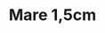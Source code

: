 ---
title: Mare 1,5cm
date: 
draft: false

# descripcion
description : Argollitas en plata 925 facetadas

materials: Plata 925

color: 

dimensions: 1,5 cm

code: 01-11-0795

type: "Aros"

categories: []

price: $1.930,00

price_eftvo: $1.640,00

# Images
# first image will be shown in the product page
images:
  # - image: "images/path_to_image"
  # La ubicacion de las imagenes es imagenes/Aros/Aros.Argollas/01-11-0795-mare-1,5cm
  - image: "./images/aros/argollas/01-11-0795-mare-1,5cm_a.jpg"
  - image: "./images/aros/argollas/01-11-0795-mare-1,5cm_b.jpg"
---